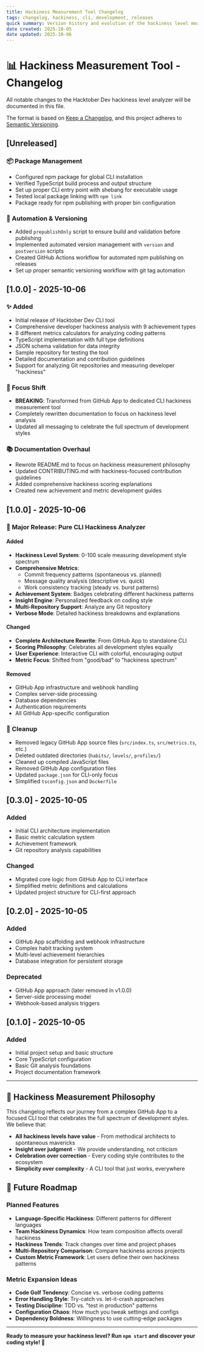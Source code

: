 ```yaml
---
title: Hackiness Measurement Tool Changelog
tags: changelog, hackiness, cli, development, releases
quick summary: Version history and evolution of the hackiness level measurement CLI tool
date created: 2025-10-05
date updated: 2025-10-06
---
```


# 📊 Hackiness Measurement Tool - Changelog

All notable changes to the Hacktober Dev hackiness level analyzer will be documented in this file.

The format is based on [Keep a Changelog](https://keepachangelog.com/en/1.1.0/),
and this project adheres to [Semantic Versioning](https://semver.org/spec/v2.0.0.html).

## [Unreleased]

### 📦 Package Management
- Configured npm package for global CLI installation
- Verified TypeScript build process and output structure
- Set up proper CLI entry point with shebang for executable usage
- Tested local package linking with `npm link`
- Package ready for npm publishing with proper bin configuration

### 🔄 Automation & Versioning
- Added `prepublishOnly` script to ensure build and validation before publishing
- Implemented automated version management with `version` and `postversion` scripts
- Created GitHub Actions workflow for automated npm publishing on releases
- Set up proper semantic versioning workflow with git tag automation

## [1.0.0] - 2025-10-06

### ✨ Added
- Initial release of Hacktober Dev CLI tool
- Comprehensive developer hackiness analysis with 9 achievement types
- 8 different metrics calculators for analyzing coding patterns
- TypeScript implementation with full type definitions
- JSON schema validation for data integrity
- Sample repository for testing the tool
- Detailed documentation and contribution guidelines
- Support for analyzing Git repositories and measuring developer "hackiness"

### 🎯 Focus Shift
- **BREAKING**: Transformed from GitHub App to dedicated CLI hackiness measurement tool
- Completely rewritten documentation to focus on hackiness level analysis
- Updated all messaging to celebrate the full spectrum of development styles

### 📚 Documentation Overhaul
- Rewrote README.md to focus on hackiness measurement philosophy
- Updated CONTRIBUTING.md with hackiness-focused contribution guidelines
- Added comprehensive hackiness scoring explanations
- Created new achievement and metric development guides

## [1.0.0] - 2025-10-06

### 🚀 Major Release: Pure CLI Hackiness Analyzer

#### Added
- **Hackiness Level System**: 0-100 scale measuring development style spectrum
- **Comprehensive Metrics**: 
  - Commit frequency patterns (spontaneous vs. planned)
  - Message quality analysis (descriptive vs. quick)
  - Work consistency tracking (steady vs. burst patterns)
- **Achievement System**: Badges celebrating different hackiness patterns
- **Insight Engine**: Personalized feedback on coding style
- **Multi-Repository Support**: Analyze any Git repository
- **Verbose Mode**: Detailed hackiness breakdowns and explanations

#### Changed
- **Complete Architecture Rewrite**: From GitHub App to standalone CLI
- **Scoring Philosophy**: Celebrates all development styles equally
- **User Experience**: Interactive CLI with colorful, encouraging output
- **Metric Focus**: Shifted from "good/bad" to "hackiness spectrum"

#### Removed
- GitHub App infrastructure and webhook handling
- Complex server-side processing
- Database dependencies
- Authentication requirements
- All GitHub App-specific configuration

### 🧹 Cleanup
- Removed legacy GitHub App source files (`src/index.ts`, `src/metrics.ts`, etc.)
- Deleted outdated directories (`habits/`, `levels/`, `profiles/`)
- Cleaned up compiled JavaScript files
- Removed GitHub App configuration files
- Updated `package.json` for CLI-only focus
- Simplified `tsconfig.json` and `Dockerfile`

## [0.3.0] - 2025-10-05

### Added
- Initial CLI architecture implementation
- Basic metric calculation system
- Achievement framework
- Git repository analysis capabilities

### Changed
- Migrated core logic from GitHub App to CLI interface
- Simplified metric definitions and calculations
- Updated project structure for CLI-first approach

## [0.2.0] - 2025-10-05

### Added
- GitHub App scaffolding and webhook infrastructure
- Complex habit tracking system
- Multi-level achievement hierarchies
- Database integration for persistent storage

### Deprecated
- GitHub App approach (later removed in v1.0.0)
- Server-side processing model
- Webhook-based analysis triggers

## [0.1.0] - 2025-10-05

### Added
- Initial project setup and basic structure
- Core TypeScript configuration
- Basic Git analysis foundations
- Project documentation framework

---

## 🎯 Hackiness Measurement Philosophy

This changelog reflects our journey from a complex GitHub App to a focused CLI tool that celebrates the full spectrum of development styles. We believe that:

- **All hackiness levels have value** - From methodical architects to spontaneous mavericks
- **Insight over judgment** - We provide understanding, not criticism
- **Celebration over correction** - Every coding style contributes to the ecosystem
- **Simplicity over complexity** - A CLI tool that just works, everywhere

## 🚀 Future Roadmap

### Planned Features
- **Language-Specific Hackiness**: Different patterns for different languages
- **Team Hackiness Dynamics**: How team composition affects overall hackiness
- **Hackiness Trends**: Track changes over time and project phases
- **Multi-Repository Comparison**: Compare hackiness across projects
- **Custom Metric Framework**: Let users define their own hackiness patterns

### Metric Expansion Ideas
- **Code Golf Tendency**: Concise vs. verbose coding patterns
- **Error Handling Style**: Try-catch vs. let-it-crash approaches
- **Testing Discipline**: TDD vs. "test in production" patterns
- **Configuration Chaos**: How much you tweak settings and configs
- **Dependency Boldness**: Willingness to use cutting-edge packages

---

**Ready to measure your hackiness level? Run `npm start` and discover your coding style! 🎯**
